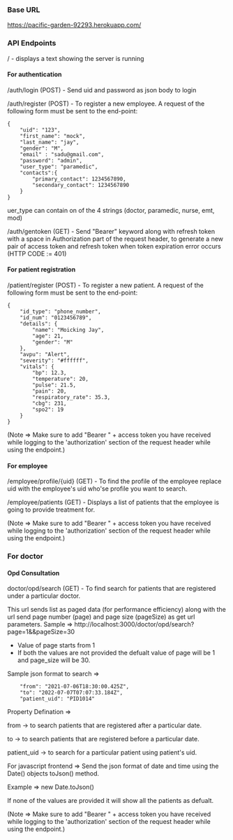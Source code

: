 ### Base URL
https://pacific-garden-92293.herokuapp.com/

### API Endpoints
/ -  displays a text showing the server is running<br />

#### For authentication
/auth/login (POST) - Send uid and password as json body to login <br />

/auth/register (POST) - To register a new employee. A request of the following form must be sent to the end-point:
```
{
    "uid": "123",
	"first_name": "mock",
    "last_name": "jay",
    "gender": "M",
    "email" : "sadu@gmail.com",
    "password": "admin",
    "user_type": "paramedic",
    "contacts":{
        "primary_contact": 1234567890,
        "secondary_contact": 1234567890
    }
}
```
uer_type can contain on of the 4 strings (doctor, paramedic, nurse, emt, mod)
<br />

/auth/gentoken (GET) -  Send "Bearer" keyword along with refresh token with a space in Authorization part of the request header, to generate a new pair of access token and refresh token when token expiration error occurs (HTTP CODE := 401)

#### For patient registration
/patient/register (POST) - To register a new patient. A request of the following form must be sent to the end-point:
```
{
    "id_type": "phone_number",
    "id_num": "0123456789",
    "details": {
        "name": "Moicking Jay",
        "age": 21,
        "gender": "M"
    },
    "avpu": "Alert",
    "severity": "#ffffff",
    "vitals": {
        "bp": 12.3,
        "temperature": 20,
        "pulse": 21.5,
        "pain": 20,
        "respiratory_rate": 35.3,
        "cbg": 231,
        "spo2": 19
    }
}
```
(Note => Make sure to add "Bearer " + access token you have received while logging to the 'authorization' section of the request header while using the endpoint.)

#### For employee

/employee/profile/{uid} (GET) - To find the profile of the employee replace uid with the employee's uid who'se profile you want to search.

/employee/patients (GET) -  Displays a list of patients that the employee is going to provide treatment for.

(Note => Make sure to add "Bearer " + access token you have received while logging to the 'authorization' section of the request header while using the endpoint.)

### For doctor

#### Opd Consultation

doctor/opd/search (GET) - To find search for patients that are registered under a particular doctor.

This url sends list as paged data (for performance efficiency) along with the url send page number (page) and page size (pageSize) as get url parameters.
Sample => http://localhost:3000/doctor/opd/search?page=1&&pageSize=30
* Value of page starts from 1
* If both the values are not provided the defualt value of page will be 1 and   page_size will be 30.

Sample json format to search =>

```
    "from": "2021-07-06T18:30:00.425Z",
    "to": "2022-07-07T07:07:33.184Z",
    "patient_uid": "PID1014"
```
Property Defination => 

from -> to search patients that are registered after a particular date.

to -> to search patients that are registered before a particular date.

patient_uid -> to search for a particular patient using patient's uid.

For javascript frontend => Send the json format of date and time using the Date() objects toJson() method. 

Example => new Date.toJson()

If none of the values are provided it will show all the patients as defualt.

(Note => Make sure to add "Bearer " + access token you have received while logging to the 'authorization' section of the request header while using the endpoint.)

